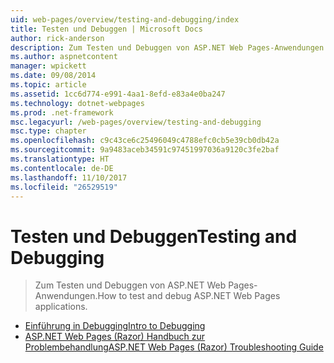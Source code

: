 ```yaml
---
uid: web-pages/overview/testing-and-debugging/index
title: Testen und Debuggen | Microsoft Docs
author: rick-anderson
description: Zum Testen und Debuggen von ASP.NET Web Pages-Anwendungen.
ms.author: aspnetcontent
manager: wpickett
ms.date: 09/08/2014
ms.topic: article
ms.assetid: 1cc6d774-e991-4aa1-8efd-e83a4e0ba247
ms.technology: dotnet-webpages
ms.prod: .net-framework
msc.legacyurl: /web-pages/overview/testing-and-debugging
msc.type: chapter
ms.openlocfilehash: c9c43ce6c25496049c4788efc0cb5e39cb0db42a
ms.sourcegitcommit: 9a9483aceb34591c97451997036a9120c3fe2baf
ms.translationtype: HT
ms.contentlocale: de-DE
ms.lasthandoff: 11/10/2017
ms.locfileid: "26529519"
---
```

<a name="testing-and-debugging"></a><span data-ttu-id="f9f1f-103">Testen und Debuggen</span><span class="sxs-lookup"><span data-stu-id="f9f1f-103">Testing and Debugging</span></span>
====================
> <span data-ttu-id="f9f1f-104">Zum Testen und Debuggen von ASP.NET Web Pages-Anwendungen.</span><span class="sxs-lookup"><span data-stu-id="f9f1f-104">How to test and debug ASP.NET Web Pages applications.</span></span>


- [<span data-ttu-id="f9f1f-105">Einführung in Debugging</span><span class="sxs-lookup"><span data-stu-id="f9f1f-105">Intro to Debugging</span></span>](introduction-to-debugging.md)
- [<span data-ttu-id="f9f1f-106">ASP.NET Web Pages (Razor) Handbuch zur Problembehandlung</span><span class="sxs-lookup"><span data-stu-id="f9f1f-106">ASP.NET Web Pages (Razor) Troubleshooting Guide</span></span>](aspnet-web-pages-razor-troubleshooting-guide.md)
